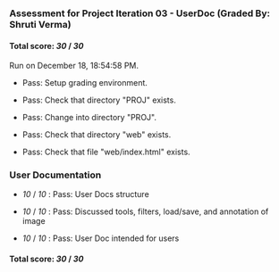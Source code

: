 ### Assessment for Project Iteration 03 - UserDoc (Graded By: Shruti Verma)

#### Total score: _30_ / _30_

Run on December 18, 18:54:58 PM.

+ Pass: Setup grading environment.



+ Pass: Check that directory "PROJ" exists.

+ Pass: Change into directory "PROJ".

+ Pass: Check that directory "web" exists.

+ Pass: Check that file "web/index.html" exists.


### User Documentation

+  _10_ / _10_ : Pass: User Docs structure



+  _10_ / _10_ : Pass: Discussed tools, filters, load/save, and annotation of image



+  _10_ / _10_ : Pass: User Doc intended for users



#### Total score: _30_ / _30_

